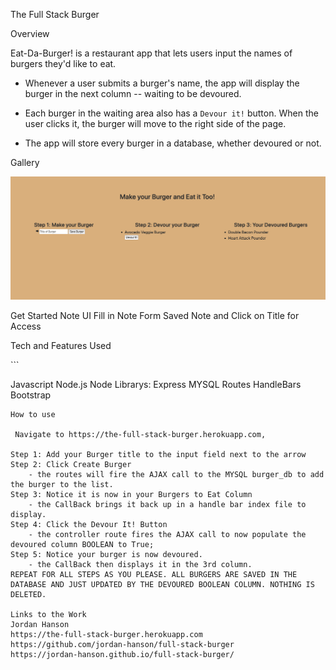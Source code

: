 The Full Stack Burger

Overview

Eat-Da-Burger! is a restaurant app that lets users input the names of burgers they'd like to eat.

* Whenever a user submits a burger's name, the app will display the burger in the next column -- waiting to be devoured.

* Each burger in the waiting area also has a `Devour it!` button. When the user clicks it, the burger will move to the right side of the page.

* The app will store every burger in a database, whether devoured or not.

Gallery

![Display of Each Column](/frontdisplayburger.png)

​Get Started ​Note UI ​Fill in Note Form ​Saved Note and Click on Title for Access

Tech and Features Used

​```

Javascript
Node.js
Node Librarys: Express 
MYSQL
Routes
HandleBars
Bootstrap

``` 
How to use

​ Navigate to https://the-full-stack-burger.herokuapp.com, 

Step 1: Add your Burger title to the input field next to the arrow 
Step 2: Click Create Burger
    - the routes will fire the AJAX call to the MYSQL burger_db to add the burger to the list.
Step 3: Notice it is now in your Burgers to Eat Column
    - the CallBack brings it back up in a handle bar index file to display.
Step 4: Click the Devour It! Button
    - the controller route fires the AJAX call to now populate the devoured column BOOLEAN to True;
Step 5: Notice your burger is now devoured. 
    - the CallBack then displays it in the 3rd column. 
REPEAT FOR ALL STEPS AS YOU PLEASE. ALL BURGERS ARE SAVED IN THE DATABASE AND JUST UPDATED BY THE DEVOURED BOOLEAN COLUMN. NOTHING IS DELETED.

Links to the Work 
Jordan Hanson
https://the-full-stack-burger.herokuapp.com 
https://github.com/jordan-hanson/full-stack-burger 
https://jordan-hanson.github.io/full-stack-burger/